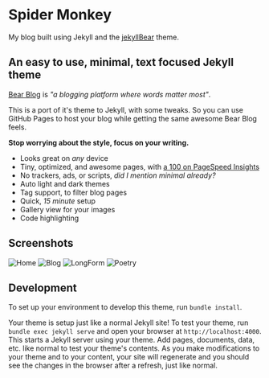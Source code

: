 # Spider Monkey

My blog built using Jekyll and the [jekyllBear](https://github.com/knhash/jekyllBear) theme.

## An easy to use, minimal, text focused Jekyll theme

[Bear Blog](https://bearblog.dev/) is *"a blogging platform where words matter most"*. 

This is a port of it's theme to Jekyll, with some tweaks. So you can use GitHub Pages to host your blog while getting the same awesome Bear Blog feels.

**Stop worrying about the style, focus on your writing.**

- Looks great on *any* device
- Tiny, optimized, and awesome pages, with [a 100 on PageSpeed Insights](https://pagespeed.web.dev/report?url=https%3A%2F%2Fknhash.in%2FjekyllBear%2F)
- No trackers, ads, or scripts, *did I mention minimal already?*
- Auto light and dark themes
- Tag support, to filter blog pages
- Quick, *15 minute* setup
- Gallery view for your images
- Code highlighting

## Screenshots

![Home](https://raw.githubusercontent.com/Knhash/jekyllBear/master/assets/images/JBHome.png?raw=true "Home") 
![Blog](https://raw.githubusercontent.com/Knhash/jekyllBear/master/assets/images/JBBlog.png?raw=true "Blog") 
![LongForm](https://raw.githubusercontent.com/Knhash/jekyllBear/master/assets/images/JBLongForm.png?raw=true "LongForm") 
![Poetry](https://raw.githubusercontent.com/Knhash/jekyllBear/master/assets/images/JBPoetry.png?raw=true "Poetry") 

## Development

To set up your environment to develop this theme, run `bundle install`.

Your theme is setup just like a normal Jekyll site! To test your theme, run `bundle exec jekyll serve` and open your browser at `http://localhost:4000`. This starts a Jekyll server using your theme. Add pages, documents, data, etc. like normal to test your theme's contents. As you make modifications to your theme and to your content, your site will regenerate and you should see the changes in the browser after a refresh, just like normal.
